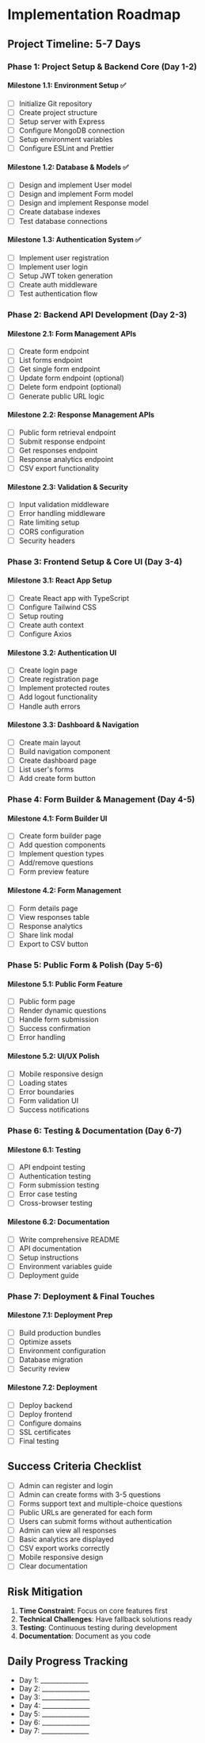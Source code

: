 # Implementation Roadmap

## Project Timeline: 5-7 Days

### Phase 1: Project Setup & Backend Core (Day 1-2)
#### Milestone 1.1: Environment Setup ✅
- [ ] Initialize Git repository
- [ ] Create project structure
- [ ] Setup server with Express
- [ ] Configure MongoDB connection
- [ ] Setup environment variables
- [ ] Configure ESLint and Prettier

#### Milestone 1.2: Database & Models ✅
- [ ] Design and implement User model
- [ ] Design and implement Form model
- [ ] Design and implement Response model
- [ ] Create database indexes
- [ ] Test database connections

#### Milestone 1.3: Authentication System ✅
- [ ] Implement user registration
- [ ] Implement user login
- [ ] Setup JWT token generation
- [ ] Create auth middleware
- [ ] Test authentication flow

### Phase 2: Backend API Development (Day 2-3)
#### Milestone 2.1: Form Management APIs
- [ ] Create form endpoint
- [ ] List forms endpoint
- [ ] Get single form endpoint
- [ ] Update form endpoint (optional)
- [ ] Delete form endpoint (optional)
- [ ] Generate public URL logic

#### Milestone 2.2: Response Management APIs
- [ ] Public form retrieval endpoint
- [ ] Submit response endpoint
- [ ] Get responses endpoint
- [ ] Response analytics endpoint
- [ ] CSV export functionality

#### Milestone 2.3: Validation & Security
- [ ] Input validation middleware
- [ ] Error handling middleware
- [ ] Rate limiting setup
- [ ] CORS configuration
- [ ] Security headers

### Phase 3: Frontend Setup & Core UI (Day 3-4)
#### Milestone 3.1: React App Setup
- [ ] Create React app with TypeScript
- [ ] Configure Tailwind CSS
- [ ] Setup routing
- [ ] Create auth context
- [ ] Configure Axios

#### Milestone 3.2: Authentication UI
- [ ] Create login page
- [ ] Create registration page
- [ ] Implement protected routes
- [ ] Add logout functionality
- [ ] Handle auth errors

#### Milestone 3.3: Dashboard & Navigation
- [ ] Create main layout
- [ ] Build navigation component
- [ ] Create dashboard page
- [ ] List user's forms
- [ ] Add create form button

### Phase 4: Form Builder & Management (Day 4-5)
#### Milestone 4.1: Form Builder UI
- [ ] Create form builder page
- [ ] Add question components
- [ ] Implement question types
- [ ] Add/remove questions
- [ ] Form preview feature

#### Milestone 4.2: Form Management
- [ ] Form details page
- [ ] View responses table
- [ ] Response analytics
- [ ] Share link modal
- [ ] Export to CSV button

### Phase 5: Public Form & Polish (Day 5-6)
#### Milestone 5.1: Public Form Feature
- [ ] Public form page
- [ ] Render dynamic questions
- [ ] Handle form submission
- [ ] Success confirmation
- [ ] Error handling

#### Milestone 5.2: UI/UX Polish
- [ ] Mobile responsive design
- [ ] Loading states
- [ ] Error boundaries
- [ ] Form validation UI
- [ ] Success notifications

### Phase 6: Testing & Documentation (Day 6-7)
#### Milestone 6.1: Testing
- [ ] API endpoint testing
- [ ] Authentication testing
- [ ] Form submission testing
- [ ] Error case testing
- [ ] Cross-browser testing

#### Milestone 6.2: Documentation
- [ ] Write comprehensive README
- [ ] API documentation
- [ ] Setup instructions
- [ ] Environment variables guide
- [ ] Deployment guide

### Phase 7: Deployment & Final Touches
#### Milestone 7.1: Deployment Prep
- [ ] Build production bundles
- [ ] Optimize assets
- [ ] Environment configuration
- [ ] Database migration
- [ ] Security review

#### Milestone 7.2: Deployment
- [ ] Deploy backend
- [ ] Deploy frontend
- [ ] Configure domains
- [ ] SSL certificates
- [ ] Final testing

## Success Criteria Checklist
- [ ] Admin can register and login
- [ ] Admin can create forms with 3-5 questions
- [ ] Forms support text and multiple-choice questions
- [ ] Public URLs are generated for each form
- [ ] Users can submit forms without authentication
- [ ] Admin can view all responses
- [ ] Basic analytics are displayed
- [ ] CSV export works correctly
- [ ] Mobile responsive design
- [ ] Clear documentation

## Risk Mitigation
1. **Time Constraint**: Focus on core features first
2. **Technical Challenges**: Have fallback solutions ready
3. **Testing**: Continuous testing during development
4. **Documentation**: Document as you code

## Daily Progress Tracking
- Day 1: _______________
- Day 2: _______________
- Day 3: _______________
- Day 4: _______________
- Day 5: _______________
- Day 6: _______________
- Day 7: _______________